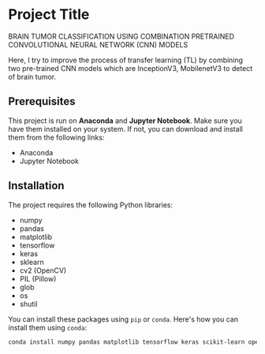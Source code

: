 # Project Title
BRAIN TUMOR CLASSIFICATION USING COMBINATION PRETRAINED CONVOLUTIONAL NEURAL NETWORK (CNN) MODELS

Here, I try to improve the process of transfer learning (TL) by combining two pre-trained CNN models which are InceptionV3, MobilenetV3 to detect of brain tumor.

## Prerequisites

This project is run on **Anaconda** and **Jupyter Notebook**. Make sure you have them installed on your system. If not, you can download and install them from the following links:

- Anaconda
- Jupyter Notebook

## Installation

The project requires the following Python libraries:

- numpy
- pandas
- matplotlib
- tensorflow
- keras
- sklearn
- cv2 (OpenCV)
- PIL (Pillow)
- glob
- os
- shutil

You can install these packages using `pip` or `conda`. Here's how you can install them using `conda`:

```bash
conda install numpy pandas matplotlib tensorflow keras scikit-learn opencv pillow
